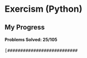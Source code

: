 # Exercism (Python)
## My Progress

<!-- 112 Spaces -->
#### Problems Solved: 25/105
<pre>[###########################                                                                                     ]</pre>
